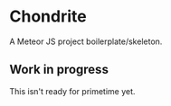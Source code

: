 # Chondrite

A Meteor JS project boilerplate/skeleton.

## Work in progress
This isn't ready for primetime yet.
